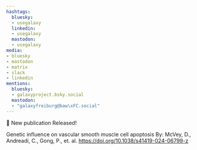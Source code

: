 ```yaml
---
hashtags:
  bluesky:
  - usegalaxy
  linkedin:
  - usegalaxy
  mastodon:
  - usegalaxy
media:
- bluesky
- mastodon
- matrix
- slack
- linkedin
mentions:
  bluesky:
  - galaxyproject.bsky.social
  mastodon:
  - "galaxyfreiburg@baw\xFC.social"
---
```

📰 New publication Released!

Genetic influence on vascular smooth muscle cell apoptosis
By: McVey, D., Andreadi, C., Gong, P., et. al.
https://doi.org/10.1038/s41419-024-06799-z
